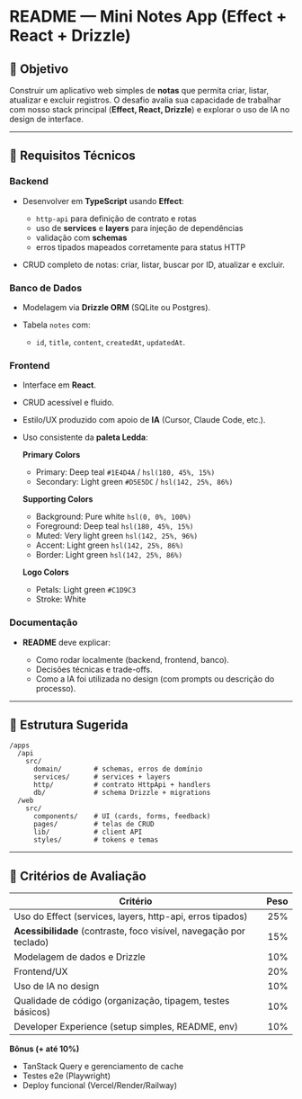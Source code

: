 # README — Mini Notes App (Effect + React + Drizzle)

## 🎯 Objetivo

Construir um aplicativo web simples de **notas** que permita criar, listar, atualizar e excluir registros.
O desafio avalia sua capacidade de trabalhar com nosso stack principal (**Effect, React, Drizzle**) e explorar o uso de IA no design de interface.

---

## 🔧 Requisitos Técnicos

### Backend

- Desenvolver em **TypeScript** usando **Effect**:

  - `http-api` para definição de contrato e rotas
  - uso de **services** e **layers** para injeção de dependências
  - validação com **schemas**
  - erros tipados mapeados corretamente para status HTTP

- CRUD completo de notas: criar, listar, buscar por ID, atualizar e excluir.

### Banco de Dados

- Modelagem via **Drizzle ORM** (SQLite ou Postgres).
- Tabela `notes` com:

  - `id`, `title`, `content`, `createdAt`, `updatedAt`.

### Frontend

- Interface em **React**.
- CRUD acessível e fluido.
- Estilo/UX produzido com apoio de **IA** (Cursor, Claude Code, etc.).
- Uso consistente da **paleta Ledda**:

  **Primary Colors**

  - Primary: Deep teal `#1E4D4A` / `hsl(180, 45%, 15%)`
  - Secondary: Light green `#D5E5DC` / `hsl(142, 25%, 86%)`

  **Supporting Colors**

  - Background: Pure white `hsl(0, 0%, 100%)`
  - Foreground: Deep teal `hsl(180, 45%, 15%)`
  - Muted: Very light green `hsl(142, 25%, 96%)`
  - Accent: Light green `hsl(142, 25%, 86%)`
  - Border: Light green `hsl(142, 25%, 86%)`

  **Logo Colors**

  - Petals: Light green `#C1D9C3`
  - Stroke: White

### Documentação

- **README** deve explicar:

  - Como rodar localmente (backend, frontend, banco).
  - Decisões técnicas e trade-offs.
  - Como a IA foi utilizada no design (com prompts ou descrição do processo).

---

## 📂 Estrutura Sugerida

```
/apps
  /api
    src/
      domain/        # schemas, erros de domínio
      services/      # services + layers
      http/          # contrato HttpApi + handlers
      db/            # schema Drizzle + migrations
  /web
    src/
      components/    # UI (cards, forms, feedback)
      pages/         # telas de CRUD
      lib/           # client API
      styles/        # tokens e temas
```

---

## 📑 Critérios de Avaliação

| Critério                                                            | Peso |
| ------------------------------------------------------------------- | ---: |
| Uso do Effect (services, layers, http-api, erros tipados)           |  25% |
| **Acessibilidade** (contraste, foco visível, navegação por teclado) |  15% |
| Modelagem de dados e Drizzle                                        |  10% |
| Frontend/UX                                                         |  20% |
| Uso de IA no design                                                 |  10% |
| Qualidade de código (organização, tipagem, testes básicos)          |  10% |
| Developer Experience (setup simples, README, env)                   |  10% |

**Bônus (+ até 10%)**

- TanStack Query e gerenciamento de cache
- Testes e2e (Playwright)
- Deploy funcional (Vercel/Render/Railway)
